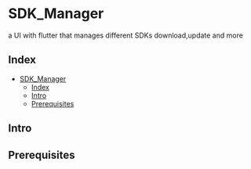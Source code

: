 # SDK_Manager

a UI with flutter that manages different SDKs download,update and more

## Index 
- [SDK\_Manager](#sdk_manager)
  - [Index](#index)
  - [Intro](#intro)
  - [Prerequisites](#prerequisites)


## Intro

## Prerequisites

